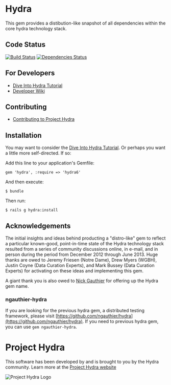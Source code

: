 # Hydra
This gem provides a distibution-like snapshot of all dependencies within the core hydra technology stack.

## Code Status
[![Build Status](https://travis-ci.org/projecthydra/hydra-head.png?branch=master)](https://travis-ci.org/projecthydrahydra/hydra-head)
[![Dependencies Status](https://gemnasium.com/projecthydra/hydra.png)](https://gemnasium.com/projecthydra/hydra)

## For Developers

* [Dive Into Hydra Tutorial](/projecthydra/hydra/wiki/Dive-into-Hydra)
* [Developer Wiki](https://github.com/projecthydra/hydra/wiki)

## Contributing
* [Contributing to Project Hydra](CONTRIBUTING.md)

## Installation

You may want to consider the [Dive Into Hydra Tutorial](/projecthydra/hydra/wiki/Dive-into-Hydra).
Or perhaps you want a little more self-directed.
If so:

Add this line to your application's Gemfile:

    gem 'hydra', :require => 'hydra6'

And then execute:

    $ bundle

Then run:

    $ rails g hydra:install

## Acknowledgements
The initial insights and ideas behind producting a "distro-like" gem to reflect a particular known-good,
point-in-time state of the Hydra technology stack resulted from a series of community discussions online,
in e-mail, and in person during the period from December 2012 through June 2013.  Huge thanks are owed to
Jeremy Friesen (Notre Dame), Drew Myers (WGBH), Justin Coyne (Data Curation Experts),
and Mark Bussey (Data Curation Experts) for activating on these ideas and implementing this gem.

A giant thank you is also owed to [Nick Gauthier](https://github.com/ngauthier) for offering up the Hydra gem name.

### ngauthier-hydra
If you are looking for the previous hydra gem, a distributed testing framework,
please visit [https://github.com/ngauthier/hydra](https://github.com/ngauthier/hydra).
If you need to previous hydra gem, you can use `gem ngauthier-hydra`.

# Project Hydra
This software has been developed by and is brought to you by the Hydra community.  Learn more at the
[Project Hydra website](http://projecthydra.org)

![Project Hydra Logo](https://github.com/uvalib/libra-oa/blob/a6564a9e5c13b7873dc883367f5e307bf715d6cf/public/images/powered_by_hydra.png?raw=true)
